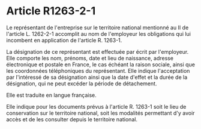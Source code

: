 # Article R1263-2-1

Le représentant de l'entreprise sur le territoire national mentionné au II de l'article L. 1262-2-1 accomplit au nom de l'employeur les obligations qui lui incombent en application de l'article R. 1263-1.

La désignation de ce représentant est effectuée par écrit par l'employeur. Elle comporte les nom, prénoms, date et lieu de naissance, adresse électronique et postale en France, le cas échéant la raison sociale, ainsi que les coordonnées téléphoniques du représentant. Elle indique l'acceptation par l'intéressé de sa désignation ainsi que la date d'effet et la durée de la désignation, qui ne peut excéder la période de détachement.

Elle est traduite en langue française.

Elle indique pour les documents prévus à l'article R. 1263-1 soit le lieu de conservation sur le territoire national, soit les modalités permettant d'y avoir accès et de les consulter depuis le territoire national.